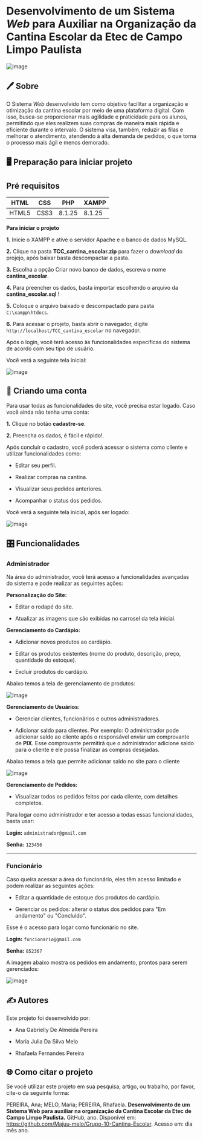  # **Desenvolvimento de um Sistema _Web_ para Auxiliar na Organização da Cantina Escolar da Etec de Campo Limpo Paulista**

![image](https://github.com/user-attachments/assets/b354cfde-4127-44db-9b19-99c2dc33a0ab)

## 🖊️ **Sobre**

O Sistema _Web_ desenvolvido tem como objetivo facilitar a organização e otimização da cantina escolar por meio de uma plataforma digital. Com isso, busca-se proporcionar mais agilidade e praticidade para os alunos, permitindo que eles realizem suas compras de maneira mais rápida e eficiente durante o intervalo. O sistema visa, também, reduzir as filas e melhorar o atendimento, atendendo à alta demanda de pedidos, o que torna o processo mais ágil e menos demorado.

## 🖥️ **Preparação para iniciar projeto**

## **Pré requisitos**

| HTML   | CSS	     | PHP     | XAMPP     |
|--------------|--------------|--------------|--------------|
| HTML5 | CSS3 | 8.1.25 | 8.1.25 |

**Para iniciar o projeto**

**1.** Inicie o XAMPP e ative o servidor Apache e o banco de dados MySQL.

**2.** Clique na pasta **TCC_cantina_escolar.zip** para fazer o _download_  do projejo, após baixar basta descompactar a pasta.

**3.** Escolha a opção Criar novo banco de dados, escreva o nome **cantina_escolar**.

**4.** Para preencher os dados, basta importar escolhendo o arquivo da **cantina_escolar.sql** !

**5.** Coloque o arquivo baixado e descompactado para pasta `C:\xampp\htdocs`.

**6.** Para acessar o projeto, basta abrir o navegador, digite `http://localhost/TCC_cantina_escolar` no navegador.
       
Após o login, você terá acesso às funcionalidades específicas do sistema de acordo com seu tipo de usuário.

Você verá a seguinte tela inicial:

![image](https://github.com/user-attachments/assets/2214d238-ef22-4929-9739-4a2b7e3fbe95)

## 📌 **Criando uma conta**

Para usar todas as funcionalidades do site, você precisa estar logado. Caso você ainda não tenha uma conta:

**1.** Clique no botão **cadastre-se**. 

**2.** Preencha os dados, é fácil e rápido!. 

Após concluir o cadastro, você poderá acessar o sistema como cliente e utilizar funcionalidades como:

- Editar seu perfil.
  
- Realizar compras na cantina.
  
- Visualizar seus pedidos anteriores.
  
- Acompanhar o status dos pedidos.

Você verá a seguinte tela inicial, após ser logado:

![image](https://github.com/user-attachments/assets/d702dda7-93ed-433b-8db3-8a3154ee3403)


## 🎛️ **Funcionalidades**
### **Administrador**

Na área do administrador, você terá acesso a funcionalidades avançadas  do sistema e pode realizar as seguintes ações:

**Personalização do Site:**

- Editar o rodapé do site.

- Atualizar as imagens que são exibidas no carrosel da tela inicial.

**Gerenciamento do Cardápio:**

- Adicionar novos produtos ao cardápio.
  
- Editar os produtos existentes (nome do produto, descrição, preço, quantidade do estoque).
  
- Excluir produtos do cardápio.

Abaixo temos a tela de gerenciamento de produtos:

  ![image](https://github.com/user-attachments/assets/d6126e31-5fdf-49b2-92a2-a43ab1790dca)

 **Gerenciamento de Usuários:**

- Gerenciar clientes, funcionários e outros administradores.
  
- Adicionar saldo para clientes. Por exemplo:
O administrador pode adicionar saldo ao cliente após o responsável enviar um comprovante de **PIX**. Esse comprovante permitirá que o administrador adicione saldo para o cliente e ele possa finalizar as compras desejadas.

Abaixo temos a tela que permite adicionar saldo no site para o cliente

![image](https://github.com/user-attachments/assets/faf7aefb-0333-4546-9ed7-25a55728a84d)

**Gerenciamento de Pedidos:**

- Visualizar todos os pedidos feitos por cada cliente, com detalhes completos. 

Para logar como administrador e ter acesso a todas essas funcionalidades, basta usar:

**Login:** `administrador@gmail.com`

**Senha:** `123456`

___

### **Funcionário**

Caso queira acessar a área do funcionário, eles têm acesso limitado e podem realizar as seguintes ações:

- Editar a quantidade de estoque dos produtos do cardápio.

- Gerenciar os pedidos: alterar o status dos pedidos para "Em andamento" ou "Concluído".

Esse é o acesso para logar como funcionário no site.

**Login:** `funcionario@gmail.com`

**Senha:** `852367`

A imagem abaixo mostra os pedidos em andamento, prontos para serem gerenciados:

![image](https://github.com/user-attachments/assets/24a9aa48-71da-4bec-905e-6ba07db6683b)

## ✍️ **Autores**

Este projeto foi desenvolvido por:

- Ana Gabrielly De Almeida Pereira

- Maria Julia Da Silva Melo

- Rhafaela Fernandes Pereira

## 🌐 **Como citar o projeto**

Se você utilizar este projeto em sua pesquisa, artigo, ou trabalho, por favor, cite-o da seguinte forma:

PEREIRA, Ana; MELO, Maria; PEREIRA, Rhafaela. **Desenvolvimento de um Sistema Web para auxiliar na organização da Cantina Escolar da Etec de Campo Limpo Paulista.** GitHub, ano. Disponível em: https://github.com/Majuu-melo/Grupo-10-Cantina-Escolar. Acesso em: dia mês ano.
